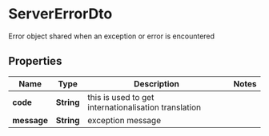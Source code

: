 

# ServerErrorDto

Error object shared when an exception or error is encountered

## Properties

| Name | Type | Description | Notes |
|------------ | ------------- | ------------- | -------------|
|**code** | **String** | this is used to get internationalisation translation |  |
|**message** | **String** | exception message |  |



